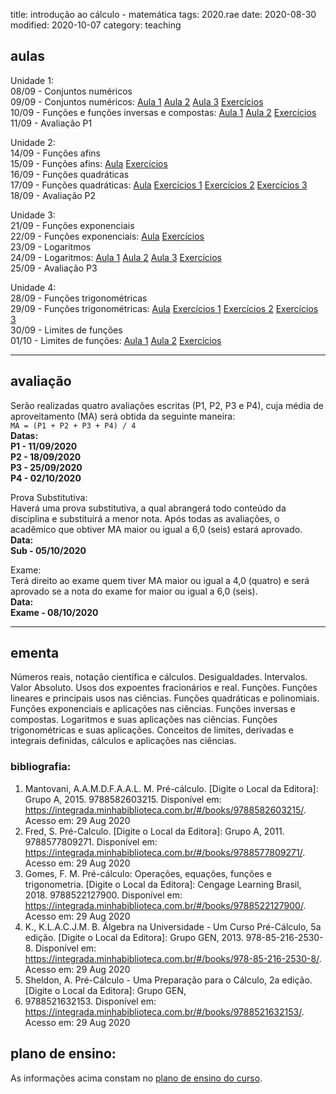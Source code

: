 title: introdução ao cálculo - matemática
tags: 2020.rae
date: 2020-08-30
modified: 2020-10-07
category: teaching

## <a id="aulas"></a>aulas
Unidade 1:  
08/09 - Conjuntos numéricos  
09/09 - Conjuntos numéricos: 
[Aula 1](https://cdnportaldaobmep.impa.br/portaldaobmep/uploads/material_teorico/cbgmun536g5k.pdf) 
[Aula 2](https://cdnportaldaobmep.impa.br/portaldaobmep/uploads/material_teorico/56w17otbzhoog.pdf) 
[Aula 3](https://cdnportaldaobmep.impa.br/portaldaobmep/uploads/material_teorico/1soit63r3q6g.pdf) 
[Exercícios](https://cdnportaldaobmep.impa.br/portaldaobmep/uploads/material/om0bb3r8kf4kw.pdf)  
10/09 - Funções e funções inversas e compostas: 
[Aula 1](https://cdnportaldaobmep.impa.br/portaldaobmep/uploads/material_teorico/da1wp3y2r604k.pdf) 
[Aula 2](https://cdnportaldaobmep.impa.br/portaldaobmep/uploads/material_teorico/8f05gs9zxg08w.pdf) 
[Exercícios](https://cdnportaldaobmep.impa.br/portaldaobmep/uploads/material/gxcc0jzdc80gs.pdf)  
11/09 - Avaliação P1

Unidade 2:  
14/09 - Funções afins  
15/09 - Funções afins: 
[Aula](https://cdnportaldaobmep.impa.br/portaldaobmep/uploads/material_teorico/brc70d5silssg.pdf) 
[Exercícios](https://cdnportaldaobmep.impa.br/portaldaobmep/uploads/material/cno0chndbyo8c.pdf)  
16/09 - Funções quadráticas  
17/09 - Funções quadráticas: 
[Aula](https://cdnportaldaobmep.impa.br/portaldaobmep/uploads/material_teorico/cfwlly4wbls0o.pdf) 
[Exercícios 1](https://cdnportaldaobmep.impa.br/portaldaobmep/uploads/material/vp5hzixwqfkcc.pdf) 
[Exercícios 2](https://cdnportaldaobmep.impa.br/portaldaobmep/uploads/material/bqyo6wbk9qo8g.pdf) 
[Exercícios 3](https://cdnportaldaobmep.impa.br/portaldaobmep/uploads/material/flfb6cvdym80w.pdf)  
18/09 - Avaliação P2

Unidade 3:  
21/09 - Funções exponenciais  
22/09 - Funções exponenciais: 
[Aula](https://cdnportaldaobmep.impa.br/portaldaobmep/uploads/material_teorico/ceru9g51ms088.pdf) 
[Exercícios](https://cdnportaldaobmep.impa.br/portaldaobmep/uploads/material/cuck1e061z60.pdf)  
23/09 - Logaritmos  
24/09 - Logaritmos: 
[Aula 1](https://cdnportaldaobmep.impa.br/portaldaobmep/uploads/material_teorico/wuivdvk7gm8ks.pdf) 
[Aula 2](https://cdnportaldaobmep.impa.br/portaldaobmep/uploads/material_teorico/d9i3qws5m5ck4.pdf) 
[Aula 3](https://cdnportaldaobmep.impa.br/portaldaobmep/uploads/material_teorico/9uf5kb9fhxs80.pdf) 
[Exercícios](https://cdnportaldaobmep.impa.br/portaldaobmep/uploads/material/1b4n8b53j3olj.pdf)  
25/09 - Avaliação P3  

Unidade 4:  
28/09 - Funções trigonométricas  
29/09 - Funções trigonométricas: 
[Aula](#) 
[Exercícios 1](https://cdnportaldaobmep.impa.br/portaldaobmep/uploads/material/co90qea619ssw.pdf) 
[Exercícios 2](https://cdnportaldaobmep.impa.br/portaldaobmep/uploads/material/s9zelnhley8sw.pdf) 
[Exercícios 3](https://cdnportaldaobmep.impa.br/portaldaobmep/uploads/material/dj0biq5c0gg8o.pdf)  
30/09 - Limites de funções  
01/10 - Limites de funções: 
[Aula 1](https://cdnportaldaobmep.impa.br/portaldaobmep/uploads/material_teorico/gjpxhva1i8g88.pdf) 
[Aula 2](https://cdnportaldaobmep.impa.br/portaldaobmep/uploads/material_teorico/hk2jbnsaawqw.pdf) 
[Exercícios](https://cdnportaldaobmep.impa.br/portaldaobmep/uploads/material/lqvbag58ols80.pdf)

---

## <a id="exams"></a>avaliação
Serão realizadas quatro avaliações escritas (P1, P2, P3 e P4), cuja média de
aproveitamento (MA) será obtida da seguinte maneira:  
`MA = (P1 + P2 + P3 + P4) / 4`  
**Datas:  
P1 - 11/09/2020  
P2 - 18/09/2020  
P3 - 25/09/2020  
P4 - 02/10/2020**  

Prova Substitutiva:  
Haverá uma prova substitutiva, a qual abrangerá todo conteúdo da disciplina e
substituirá a menor nota. Após todas as avaliações, o acadêmico que obtiver MA
maior ou igual a 6,0 (seis) estará aprovado.  
**Data:  
Sub - 05/10/2020**  

Exame:  
Terá direito ao exame quem tiver MA maior ou igual a 4,0 (quatro) e será
aprovado se a nota do exame for maior ou igual a 6,0 (seis).  
**Data:  
Exame - 08/10/2020**

---

## <a id="silabus"></a>ementa
Números reais, notação científica e cálculos. Desigualdades. Intervalos. Valor
Absoluto. Usos dos expoentes fracionários e real. Funções. Funções lineares e
principais usos nas ciências. Funções quadráticas e polinomiais. Funções
exponenciais e aplicações nas ciências. Funções inversas e compostas.
Logaritmos e suas aplicações nas ciências. Funções trigonométricas e suas
aplicações. Conceitos de limites, derivadas e integrais definidas, cálculos e
aplicações nas ciências.

### bibliografia:  
1. Mantovani, A.A.M.D.F.A.A.L. M. Pré-cálculo. [Digite o Local da Editora]: Grupo A, 2015. 9788582603215.
Disponível em: https://integrada.minhabiblioteca.com.br/#/books/9788582603215/. Acesso em: 29 Aug 2020
2. Fred, S. Pré-Calculo. [Digite o Local da Editora]: Grupo A, 2011. 9788577809271. Disponível em:
https://integrada.minhabiblioteca.com.br/#/books/9788577809271/. Acesso em: 29 Aug 2020
3. Gomes, F. M. Pré-cálculo: Operações, equações, funções e trigonometria. [Digite o Local da Editora]:
Cengage Learning Brasil, 2018. 9788522127900. Disponível em:
https://integrada.minhabiblioteca.com.br/#/books/9788522127900/. Acesso em: 29 Aug 2020
4. K., K.L.A.C.J.M. B. Álgebra na Universidade - Um Curso Pré-Cálculo, 5a edição. [Digite o Local da Editora]:
Grupo GEN, 2013. 978-85-216-2530-8. Disponível em:
https://integrada.minhabiblioteca.com.br/#/books/978-85-216-2530-8/. Acesso em: 29 Aug 2020
5. Sheldon, A. Pré-Cálculo - Uma Preparação para o Cálculo, 2a edição. [Digite o Local da Editora]: Grupo GEN,
2016. 9788521632153. Disponível em: https://integrada.minhabiblioteca.com.br/#/books/9788521632153/.
Acesso em: 29 Aug 2020

## plano de ensino:
As informações acima constam no [plano de ensino do curso]({static}/planos/2020-rae_m2-intro_calculo.pdf).
